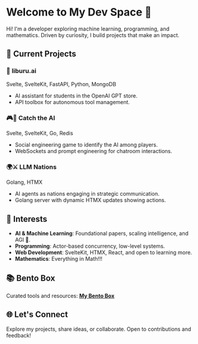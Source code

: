 # Welcome to My Dev Space 🌟

Hi! I'm a developer exploring machine learning, programming, and mathematics. Driven by curiosity, I build projects that make an impact.

## 🔭 Current Projects

### 🚀 **liburu.ai** 
Svelte, SvelteKit, FastAPI, Python, MongoDB  
- AI assistant for students in the OpenAI GPT store.
- API toolbox for autonomous tool management.

### 🎮🤖 **Catch the AI** 
Svelte, SvelteKit, Go, Redis  
- Social engineering game to identify the AI among players.
- WebSockets and prompt engineering for chatroom interactions.

### 🌍⚔️ **LLM Nations** 
Golang, HTMX  
- AI agents as nations engaging in strategic communication.
- Golang server with dynamic HTMX updates showing actions.

## 🌱 Interests

- **AI & Machine Learning**: Foundational papers, scaling intelligence, and AGI 🧠.
- **Programming**: Actor-based concurrency, low-level systems.
- **Web Development**: SvelteKit, HTMX, React, and open to learning more.
- **Mathematics**: Everything in Math!!!

## 📚 Bento Box

Curated tools and resources:
[**My Bento Box**](#https://bento.me/jonxlegasa) <!-- Add your link here -->

## 🌐 Let's Connect

Explore my projects, share ideas, or collaborate. Open to contributions and feedback!

